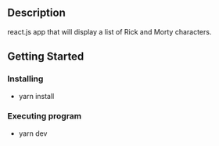 ## Description

react.js app that will display a list of Rick and Morty characters.

## Getting Started

### Installing

- yarn install

### Executing program

- yarn dev

